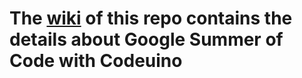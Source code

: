 # The [wiki](https://github.com/codeuino/GSOC/wiki/Google-Summer-Of-Code-2019) of this repo contains the details about Google Summer of Code with Codeuino
